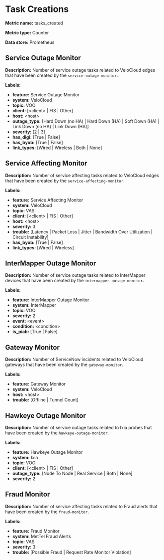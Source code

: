 # Task Creations #

**Metric name:** tasks_created

**Metric type:** Counter

**Data store:** Prometheus

## Service Outage Monitor ##

**Description:** Number of service outage tasks related to VeloCloud edges that have been created by the `service-outage-monitor`.

**Labels:**

- **feature:** Service Outage Monitor
- **system:** VeloCloud
- **topic:** VOO
- **client:** [<client\> | FIS | Other]
- **host:** <host\>
- **outage_type:** [Hard Down (no HA) | Hard Down (HA) | Soft Down (HA) | Link Down (no HA) | Link Down (HA)]
- **severity:** [2 | 3]
- **has_digi:** [True | False]
- **has_byob:** [True | False]
- **link_types:** [Wired | Wireless | Both | None]

## Service Affecting Monitor ##

**Description:** Number of service affecting tasks related to VeloCloud edges that have been created by the `service-affecting-monitor`.

**Labels:**

- **feature:** Service Affecting Monitor
- **system:** VeloCloud
- **topic:** VAS
- **client:** [<client\> | FIS | Other]
- **host:** <host\>
- **severity:** 3
- **trouble:** [Latency | Packet Loss | Jitter | Bandwidth Over Utilization | Circuit Instability]
- **has_byob:** [True | False]
- **link_types:** [Wired | Wireless]

## InterMapper Outage Monitor ##

**Description:** Number of service outage tasks related to InterMapper devices that have been created by the `intermapper-outage-monitor`.

**Labels:**

- **feature:** InterMapper Outage Monitor
- **system:** InterMapper
- **topic:** VOO
- **severity:** 2
- **event:** <event\>
- **condition:** <condition\>
- **is_piab:** [True | False]

## Gateway Monitor ##

**Description:** Number of ServiceNow incidents related to VeloCloud gateways that have been created by the `gateway-monitor`.

**Labels:**

- **feature:** Gateway Monitor
- **system:** VeloCloud
- **host:** <host\>
- **trouble:** [Offline | Tunnel Count]

## Hawkeye Outage Monitor ##

**Description:** Number of service outage tasks related to Ixia probes that have been created by the `hawkeye-outage-monitor`.

**Labels:**

- **feature:** Hawkeye Outage Monitor
- **system:** Ixia
- **topic:** VOO
- **client:** [<client\> | FIS | Other]
- **outage_type:** [Node To Node | Real Service | Both | None]
- **severity:** 2

## Fraud Monitor ##

**Description:** Number of service affecting tasks related to Fraud alerts that have been created by the `fraud-monitor`.

**Labels:**

- **feature:** Fraud Monitor
- **system:** MetTel Fraud Alerts
- **topic:** VAS
- **severity:** 3
- **trouble:** [Possible Fraud | Request Rate Monitor Violation]
